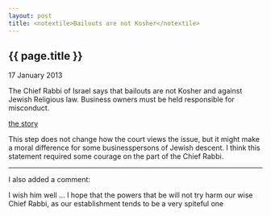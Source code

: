 ```yaml
---
layout: post
title: <notextile>Bailouts are not Kosher</notextile>
---
```


{{ page.title }}
----------------

<p class="publish_date">
17 January 2013

</p>
The Chief Rabbi of Israel says that bailouts are not Kosher and against Jewish Religious law. Business owners must be held responsible for misconduct.

[the story](http://www.haaretz.com/jewish-world/jewish-world-news/israel-s-chief-rabbi-issues-unprecedented-halakhic-ruling-against-financial-misconduct.premium-1.494490)

This step does not change how the court views the issue, but it might make a moral difference for some businesspersons of Jewish descent. I think this statement required some courage on the part of the Chief Rabbi.

------------------------------------------------------------------------

I also added a comment:

I wish him well ...
I hope that the powers that be will not try harm our wise Chief Rabbi, as our establishment tends to be a very spiteful one
